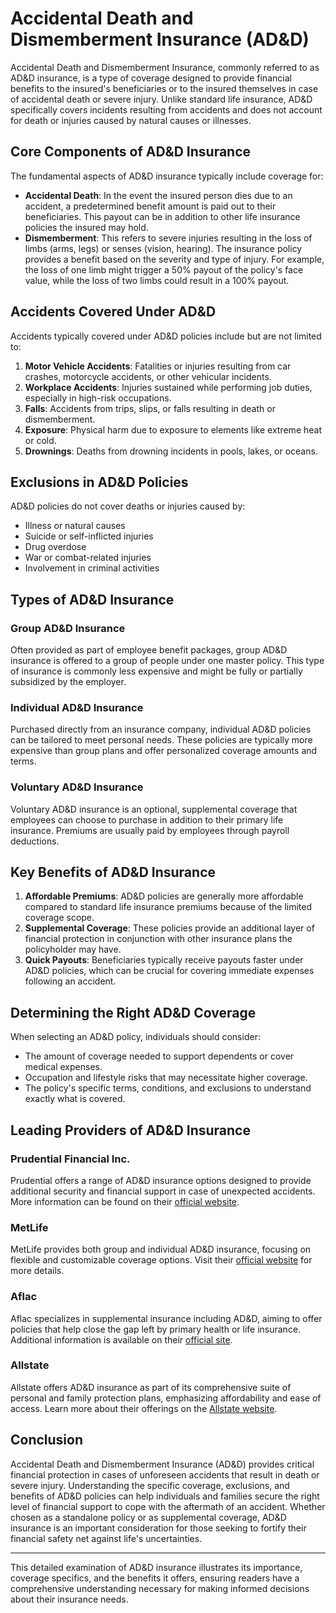 # Accidental Death and Dismemberment Insurance (AD&D)

Accidental Death and Dismemberment Insurance, commonly referred to as AD&D insurance, is a type of coverage designed to provide financial benefits to the insured's beneficiaries or to the insured themselves in case of accidental death or severe injury. Unlike standard life insurance, AD&D specifically covers incidents resulting from accidents and does not account for death or injuries caused by natural causes or illnesses.

## Core Components of AD&D Insurance

The fundamental aspects of AD&D insurance typically include coverage for:
- **Accidental Death**: In the event the insured person dies due to an accident, a predetermined benefit amount is paid out to their beneficiaries. This payout can be in addition to other life insurance policies the insured may hold.
- **Dismemberment**: This refers to severe injuries resulting in the loss of limbs (arms, legs) or senses (vision, hearing). The insurance policy provides a benefit based on the severity and type of injury. For example, the loss of one limb might trigger a 50% payout of the policy's face value, while the loss of two limbs could result in a 100% payout.

## Accidents Covered Under AD&D

Accidents typically covered under AD&D policies include but are not limited to:
1. **Motor Vehicle Accidents**: Fatalities or injuries resulting from car crashes, motorcycle accidents, or other vehicular incidents.
2. **Workplace Accidents**: Injuries sustained while performing job duties, especially in high-risk occupations.
3. **Falls**: Accidents from trips, slips, or falls resulting in death or dismemberment.
4. **Exposure**: Physical harm due to exposure to elements like extreme heat or cold.
5. **Drownings**: Deaths from drowning incidents in pools, lakes, or oceans.

## Exclusions in AD&D Policies

AD&D policies do not cover deaths or injuries caused by:
- Illness or natural causes
- Suicide or self-inflicted injuries
- Drug overdose
- War or combat-related injuries
- Involvement in criminal activities

## Types of AD&D Insurance

### Group AD&D Insurance

Often provided as part of employee benefit packages, group AD&D insurance is offered to a group of people under one master policy. This type of insurance is commonly less expensive and might be fully or partially subsidized by the employer.

### Individual AD&D Insurance

Purchased directly from an insurance company, individual AD&D policies can be tailored to meet personal needs. These policies are typically more expensive than group plans and offer personalized coverage amounts and terms.

### Voluntary AD&D Insurance

Voluntary AD&D insurance is an optional, supplemental coverage that employees can choose to purchase in addition to their primary life insurance. Premiums are usually paid by employees through payroll deductions.

## Key Benefits of AD&D Insurance

1. **Affordable Premiums**: AD&D policies are generally more affordable compared to standard life insurance premiums because of the limited coverage scope.
2. **Supplemental Coverage**: These policies provide an additional layer of financial protection in conjunction with other insurance plans the policyholder may have.
3. **Quick Payouts**: Beneficiaries typically receive payouts faster under AD&D policies, which can be crucial for covering immediate expenses following an accident.

## Determining the Right AD&D Coverage

When selecting an AD&D policy, individuals should consider:
- The amount of coverage needed to support dependents or cover medical expenses.
- Occupation and lifestyle risks that may necessitate higher coverage.
- The policy's specific terms, conditions, and exclusions to understand exactly what is covered.

## Leading Providers of AD&D Insurance

### Prudential Financial Inc.

Prudential offers a range of AD&D insurance options designed to provide additional security and financial support in case of unexpected accidents. More information can be found on their [official website](https://www.prudential.com).

### MetLife

MetLife provides both group and individual AD&D insurance, focusing on flexible and customizable coverage options. Visit their [official website](https://www.metlife.com) for more details.

### Aflac

Aflac specializes in supplemental insurance including AD&D, aiming to offer policies that help close the gap left by primary health or life insurance. Additional information is available on their [official site](https://www.aflac.com).

### Allstate

Allstate offers AD&D insurance as part of its comprehensive suite of personal and family protection plans, emphasizing affordability and ease of access. Learn more about their offerings on the [Allstate website](https://www.allstate.com).

## Conclusion

Accidental Death and Dismemberment Insurance (AD&D) provides critical financial protection in cases of unforeseen accidents that result in death or severe injury. Understanding the specific coverage, exclusions, and benefits of AD&D policies can help individuals and families secure the right level of financial support to cope with the aftermath of an accident. Whether chosen as a standalone policy or as supplemental coverage, AD&D insurance is an important consideration for those seeking to fortify their financial safety net against life's uncertainties.

---
This detailed examination of AD&D insurance illustrates its importance, coverage specifics, and the benefits it offers, ensuring readers have a comprehensive understanding necessary for making informed decisions about their insurance needs.
